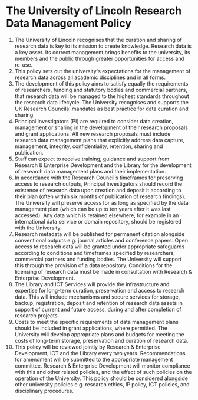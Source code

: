 # The University of Lincoln Research Data Management Policy

1. The University of Lincoln recognises that the curation and sharing of research data is key to its mission to create knowledge. Research data is a key asset. Its correct management brings benefits to the university, its members and the public through greater opportunities for access and re-use.
2. This policy sets out the university's expectations for the management of research data across all academic disciplines and in all forms. 
3. The development of this policy aims to satisfy equally the requirements of researchers, funding and statutory bodies and commercial partners, that research data will be managed to the highest standards throughout the research data lifecycle. The University recognises and supports the UK Research Councils’ mandates as best practice for data curation and sharing.
4. Principal Investigators (PI) are required to consider data creation, management or sharing in the development of their research proposals and grant applications. All new research proposals must include research data management plans that explicitly address data capture, management, integrity, confidentiality, retention, sharing and publication.
5. Staff can expect to receive training, guidance and support from Research & Enterprise Development and the Library for the development of research data management plans and their implementation.
6. In accordance with the Research Council’s timeframes for preserving access to research outputs, Principal Investigators should record the existence of research data upon creation and deposit it according to their plan (often within six months of publication of research findings). The University will preserve access for as long as specified by the data management plan (which can be up to ten years after it was last accessed). Any data which is retained elsewhere, for example in an international data service or domain repository, should be registered with the University.
7. Research metadata will be published for permanent citation alongside conventional outputs e.g. journal articles and conference papers. Open access to research data will be granted under appropriate safeguards according to conditions and timeframes specified by researchers, commercial partners and funding bodies. The University will support this through the provision of a data repository. Conditions for the licensing of research data must be made in consultation with Research & Enterprise Development.
8. The Library and ICT Services will provide the infrastructure and expertise for long-term curation, preservation and access to research data. This will include mechanisms and secure services for storage, backup, registration, deposit and retention of research data assets in support of current and future access, during and after completion of research projects.
9. Costs to meet the specific requirements of data management plans should be included in grant applications, where permitted. The University will develop appropriate plans and budgets for meeting the costs of long-term storage, preservation and curation of research data.
10. This policy will be reviewed jointly by Research & Enterprise Development, ICT and the Library every two years. Recommendations for amendment will be submitted to the appropriate management committee.  Research & Enterprise Development will monitor compliance with this and other related policies, and the effect of such policies on the operation of the University. This policy should be considered alongside other university policies e.g. research ethics, IP policy, ICT policies, and disciplinary procedures.
